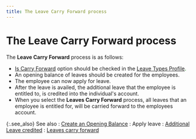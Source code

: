 ```yaml
---
title: The Leave Carry Forward process
---
```


# The Leave Carry Forward process


The **Leave Carry Forward** process  is as follows:

- [Is  Carry Forward]({{site.tc_baseurl}}/misc/is_carry_forward_check_box.html) option should be checked in the <font style="color: #008000;" color="#008000"><a href="{{site.tc_baseurl}}/employees/leave-management/leave-types/the_leave_types_profile.html">Leave Types Profile</a>.</font>
- An opening  balance of leaves should be created for the employees.
- The employee  can now apply for leave.
- After the leave  is availed, the additional leave that the employee is entitled to, is  credited into the individual's account.
- When you select  the **Leaves Carry Forward** process,  all leaves that an employee is entitled for, will be carried forward to  the employees account.



{:.see_also}
See also
: [Create  an Opening Balance]({{site.tc_baseurl}}/employees/leave-management/leave-balances/create_an_opening_balance_leave_carry_forward_process.html)
: Apply leave
: [Additional  Leave credited]({{site.tc_baseurl}}/misc/additional_leave_credited_leave_carry_forward_process.html)
: [Leaves  carry forward]({{site.tc_baseurl}}/employees/leave-management/carry-forward-leaves/leave_carry_forward_browser.html)
